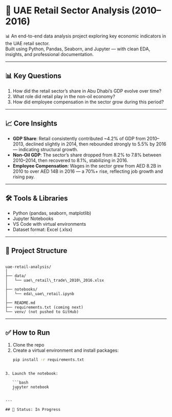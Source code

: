 # 🏬 UAE Retail Sector Analysis (2010–2016)

📊 An end-to-end data analysis project exploring key economic indicators in the UAE retail sector.  
Built using Python, Pandas, Seaborn, and Jupyter — with clean EDA, insights, and professional documentation.

---

## 📊 Key Questions

1. How did the retail sector’s share in Abu Dhabi’s GDP evolve over time?
2. What role did retail play in the non-oil economy?
3. How did employee compensation in the sector grow during this period?

---

## 📈 Core Insights

- **GDP Share**: Retail consistently contributed ~4.2% of GDP from 2010–2013, declined slightly in 2014, then rebounded strongly to 5.5% by 2016 — indicating structural growth.
- **Non-Oil GDP**: The sector’s share dropped from 8.2% to 7.8% between 2010–2014, then recovered to 8.1%, stabilizing in 2016.
- **Employee Compensation**: Wages in the sector grew from AED 8.2B in 2010 to over AED 14B in 2016 — a 70%+ rise, reflecting job growth and rising pay.

---

## 🛠️ Tools & Libraries

- Python (pandas, seaborn, matplotlib)
- Jupyter Notebooks
- VS Code with virtual environments
- Dataset format: Excel (.xlsx)

---

## 📂 Project Structure

```

uae-retail-analysis/
│
├── data/
│   └── uae\_retail\_trade\_2010\_2016.xlsx
│
├── notebooks/
│   └── eda\_uae\_retail.ipynb
│
├── README.md
├── requirements.txt (coming next)
└── venv/ (not pushed to GitHub)

````

---

## ✅ How to Run

1. Clone the repo
2. Create a virtual environment and install packages:
   ```bash
   pip install -r requirements.txt
````

3. Launch the notebook:

   ```bash
   jupyter notebook
   ```

---

## 📌 Status: In Progress

